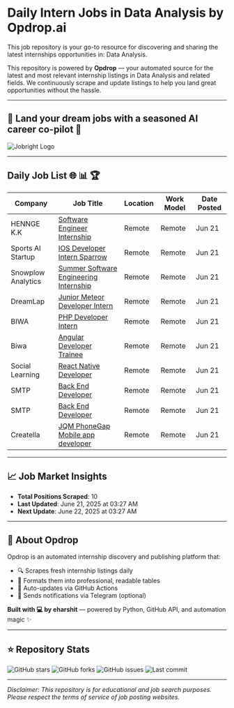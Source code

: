 # Daily Intern Jobs in Data Analysis by Opdrop.ai

This job repository is your go-to resource for discovering and sharing the latest internships opportunities in: Data Analysis.

This repository is powered by **Opdrop** — your automated source for the latest and most relevant internship listings in Data Analysis and related fields. We continuously scrape and update listings to help you land great opportunities without the hassle.

---

## 🎯 Land your dream jobs with a seasoned AI career co-pilot 🎯

![Jobright Logo](https://raw.githubusercontent.com/eharshit/opdrop/main/static/jobright-logo.png)

---

## Daily Job List 🌐 📊 🏆

| Company | Job Title | Location | Work Model | Date Posted |
|---------|-----------|----------|------------|-------------|
| HENNGE K.K | [Software Engineer Internship](https://remoteok.com/remote-jobs/102971-remote-software-engineer-internship-hennge-k-k) | Remote | Remote | Jun 21 |
| Sports AI Startup | [IOS Developer Intern Sparrow](https://remoteok.com/remote-jobs/100690-remote-ios-developer-intern-sparrow-sports-ai-startup) | Remote | Remote | Jun 21 |
| Snowplow Analytics | [Summer Software Engineering Internship](https://remoteok.com/remote-jobs/66244-remote-summer-software-engineering-internship-snowplow-analytics) | Remote | Remote | Jun 21 |
| DreamLap | [Junior Meteor Developer Intern](https://remoteok.com/remote-jobs/16863-remote-junior-meteor-developer-intern-dreamlap) | Remote | Remote | Jun 21 |
| BIWA | [PHP Developer Intern](https://remoteok.com/remote-jobs/15480-remote-php-developer-intern-biwa) | Remote | Remote | Jun 21 |
| Biwa | [Angular Developer Trainee](https://remoteok.com/remote-jobs/15478-remote-angular-developer-trainee-biwa) | Remote | Remote | Jun 21 |
| Social Learning | [React Native Developer](https://remoteok.com/remote-jobs/15467-remote-react-native-developer-social-learning) | Remote | Remote | Jun 21 |
| SMTP | [Back End Developer](https://remoteok.com/remote-jobs/12866-remote-back-end-developer-smtp) | Remote | Remote | Jun 21 |
| SMTP | [Back End Developer](https://remoteok.com/remote-jobs/12876-remote-back-end-developer-smtp) | Remote | Remote | Jun 21 |
| Creatella | [JQM PhoneGap Mobile app developer](https://remoteok.com/remote-jobs/10539-remote-jqm-phonegap-mobile-app-developer-creatella) | Remote | Remote | Jun 21 |


---

## 📈 Job Market Insights

- **Total Positions Scraped**: 10
- **Last Updated**: June 21, 2025 at 03:27 AM
- **Next Update**: June 22, 2025 at 03:27 AM

---

## 🚀 About Opdrop

Opdrop is an automated internship discovery and publishing platform that:
- 🔍 Scrapes fresh internship listings daily
- 📝 Formats them into professional, readable tables  
- 🔄 Auto-updates via GitHub Actions
- 📱 Sends notifications via Telegram (optional)

**Built with 💻 by eharshit** — powered by Python, GitHub API, and automation magic ✨

---

## ⭐ Repository Stats

![GitHub stars](https://img.shields.io/github/stars/eharshit/opdrop?style=social)
![GitHub forks](https://img.shields.io/github/forks/eharshit/opdrop?style=social)
![GitHub issues](https://img.shields.io/github/issues/eharshit/opdrop)
![Last commit](https://img.shields.io/github/last-commit/eharshit/opdrop)

---

*Disclaimer: This repository is for educational and job search purposes. Please respect the terms of service of job posting websites.*
